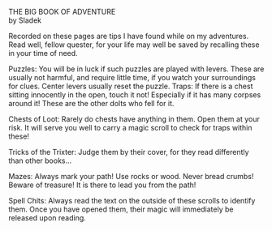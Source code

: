 THE BIG BOOK OF ADVENTURE  
by Sladek  
  
Recorded on these pages are tips I have found while on my adventures. Read well, fellow quester, for your life may well be saved by recalling these in your time of need.  
  
Puzzles: You will be in luck if such puzzles are played with levers. These are usually not harmful, and require little time, if you watch your surroundings for clues. Center levers usually reset the puzzle. Traps: If there is a chest sitting innocently in the open, touch it not! Especially if it has many corpses around it! These are the other dolts who fell for it.  
  
Chests of Loot: Rarely do chests have anything in them. Open them at your risk. It will serve you well to carry a magic scroll to check for traps within these!  
  
Tricks of the Trixter: Judge them by their cover, for they read differently than other books...  
  
Mazes: Always mark your path! Use rocks or wood. Never bread crumbs! Beware of treasure! It is there to lead you from the path!  
  
Spell Chits: Always read the text on the outside of these scrolls to identify them. Once you have opened them, their magic will immediately be released upon reading.  